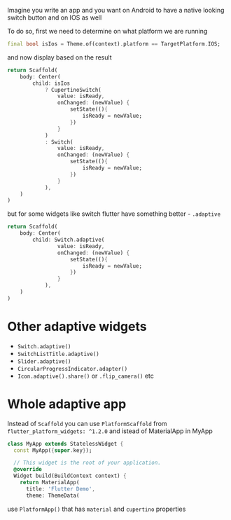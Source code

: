 Imagine you write an app and you want on Android to have a native looking switch button and on IOS as well

To do so, first we need to determine on what platform we are running
```dart
final bool isIos = Theme.of(context).platform == TargetPlatform.IOS;
```

and now display based on the result

```dart
return Scaffold(
    body: Center(
        child: isIos
            ? CupertinoSwitch(
                value: isReady,
                onChanged: (newValue) {
                    setState((){
                        isReady = newValue;
                    })
                }
            )
            : Switch(
                value: isReady,
                onChanged: (newValue) {
                    setState((){
                        isReady = newValue;
                    })
                }
            ),
    )
)
```

but for some widgets like switch flutter have something better - `.adaptive`
```dart
return Scaffold(
    body: Center(
        child: Switch.adaptive(
                value: isReady,
                onChanged: (newValue) {
                    setState((){
                        isReady = newValue;
                    })
                }
            ),
    )
)
```
# Other adaptive widgets
- `Switch.adaptive()`
- `SwitchListTitle.adaptive()`
- `Slider.adaptive()`
- `CircularProgressIndicator.adapter()`
- `Icon.adaptive().share()` or `.flip_camera()` etc


# Whole adaptive app
Instead of `Scaffold` you can use `PlatformScaffold` from `flutter_platform_widgets: ^1.2.0`
and istead of MaterialApp in MyApp
```dart
class MyApp extends StatelessWidget {
  const MyApp({super.key});

  // This widget is the root of your application.
  @override
  Widget build(BuildContext context) {
    return MaterialApp(
      title: 'Flutter Demo',
      theme: ThemeData(
```

use `PlatformApp()` that has `material` and `cupertino` properties
